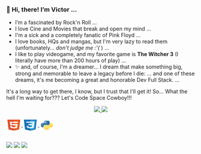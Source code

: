 ### 👋 Hi, there! I’m Victor ...
-   I’m a fascinated by Rock'n Roll ...
-   I love Cine and Movies that break and open my mind ...
-   I'm a sick and a completely fanatic of Pink Floyd ...
-   I love books, HQs and mangas, but I'm very lazy to read them (unfortunately... *don't judge me :'(* ) ...
-   I like to play videogame, and my favorite game is **The Witcher 3** (I literally have more than 200 hours of play) ...
- ✨ and, of course, I'm a dreamer... I dream that make something big, strong and memorable to leave a legacy before I die: ...
   and one of these dreams, it's me becoming a great and honorable Dev Full Stack. ...

It's a long way to get there, I know, but I trust that I'll get it! So... What the hell I'm waiting for??? Let's Code Space Cowboy!!!

<div align="center">
  <a href="https://github.com/BurningVictor">
  <img height="180em" src="https://github-readme-stats.vercel.app/api?username=BurningVictor&show_icons=true&theme=dracula&include_all_commits=true&count_private=true"/>
  <img height="180em" src="https://github-readme-stats.vercel.app/api/top-langs/?username=BurningVictor&layout=compact&langs_count=7&theme=dracula"/>
</div>

<div style="display: inline_block"><br>
  <img align="center" alt="Rafa-HTML" height="30" width="40" src="https://raw.githubusercontent.com/devicons/devicon/master/icons/html5/html5-original.svg">
  <img align="center" alt="Rafa-CSS" height="30" width="40" src="https://raw.githubusercontent.com/devicons/devicon/master/icons/css3/css3-original.svg">
  <img align="center" alt="Rafa-Python" height="30" width="40" src="https://raw.githubusercontent.com/devicons/devicon/master/icons/python/python-original.svg">
</div>

  
  ##
 
<div> 
  <a href="https://www.youtube.com/channel/UC3Oz8igrjxeTj7XXt7o6UbQ" target="_blank"><img src="https://img.shields.io/badge/YouTube-FF0000?style=for-the-badge&logo=youtube&logoColor=white" target="_blank"></a>
  <a href="https://www.instagram.com/burn.viktor/" target="_blank"><img src="https://img.shields.io/badge/-Instagram-%23E4405F?style=for-the-badge&logo=instagram&logoColor=white" target="_blank"></a>
 	<a href="https://www.twitch.tv/grayuri" target="_blank"><img src="https://img.shields.io/badge/Twitch-9146FF?style=for-the-badge&logo=twitch&logoColor=white" target="_blank"></a>
</div>
